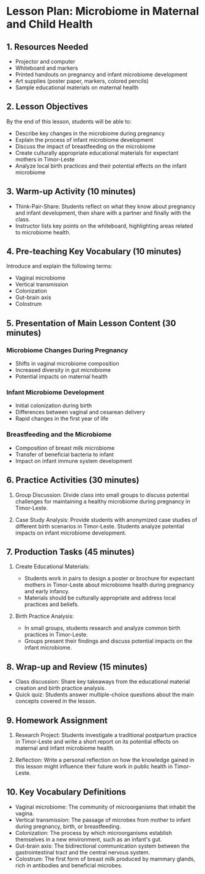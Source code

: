 # Lesson Plan: Microbiome in Maternal and Child Health

## 1. Resources Needed

- Projector and computer
- Whiteboard and markers
- Printed handouts on pregnancy and infant microbiome development
- Art supplies (poster paper, markers, colored pencils)
- Sample educational materials on maternal health

## 2. Lesson Objectives

By the end of this lesson, students will be able to:
- Describe key changes in the microbiome during pregnancy
- Explain the process of infant microbiome development
- Discuss the impact of breastfeeding on the microbiome
- Create culturally appropriate educational materials for expectant mothers in Timor-Leste
- Analyze local birth practices and their potential effects on the infant microbiome

## 3. Warm-up Activity (10 minutes)

- Think-Pair-Share: Students reflect on what they know about pregnancy and infant development, then share with a partner and finally with the class.
- Instructor lists key points on the whiteboard, highlighting areas related to microbiome health.

## 4. Pre-teaching Key Vocabulary (10 minutes)

Introduce and explain the following terms:
- Vaginal microbiome
- Vertical transmission
- Colonization
- Gut-brain axis
- Colostrum

## 5. Presentation of Main Lesson Content (30 minutes)

### Microbiome Changes During Pregnancy
- Shifts in vaginal microbiome composition
- Increased diversity in gut microbiome
- Potential impacts on maternal health

### Infant Microbiome Development
- Initial colonization during birth
- Differences between vaginal and cesarean delivery
- Rapid changes in the first year of life

### Breastfeeding and the Microbiome
- Composition of breast milk microbiome
- Transfer of beneficial bacteria to infant
- Impact on infant immune system development

## 6. Practice Activities (30 minutes)

1. Group Discussion: Divide class into small groups to discuss potential challenges for maintaining a healthy microbiome during pregnancy in Timor-Leste.

2. Case Study Analysis: Provide students with anonymized case studies of different birth scenarios in Timor-Leste. Students analyze potential impacts on infant microbiome development.

## 7. Production Tasks (45 minutes)

1. Create Educational Materials: 
   - Students work in pairs to design a poster or brochure for expectant mothers in Timor-Leste about microbiome health during pregnancy and early infancy.
   - Materials should be culturally appropriate and address local practices and beliefs.

2. Birth Practice Analysis:
   - In small groups, students research and analyze common birth practices in Timor-Leste.
   - Groups present their findings and discuss potential impacts on the infant microbiome.

## 8. Wrap-up and Review (15 minutes)

- Class discussion: Share key takeaways from the educational material creation and birth practice analysis.
- Quick quiz: Students answer multiple-choice questions about the main concepts covered in the lesson.

## 9. Homework Assignment

1. Research Project: Students investigate a traditional postpartum practice in Timor-Leste and write a short report on its potential effects on maternal and infant microbiome health.

2. Reflection: Write a personal reflection on how the knowledge gained in this lesson might influence their future work in public health in Timor-Leste.

## 10. Key Vocabulary Definitions

- Vaginal microbiome: The community of microorganisms that inhabit the vagina.
- Vertical transmission: The passage of microbes from mother to infant during pregnancy, birth, or breastfeeding.
- Colonization: The process by which microorganisms establish themselves in a new environment, such as an infant's gut.
- Gut-brain axis: The bidirectional communication system between the gastrointestinal tract and the central nervous system.
- Colostrum: The first form of breast milk produced by mammary glands, rich in antibodies and beneficial microbes.